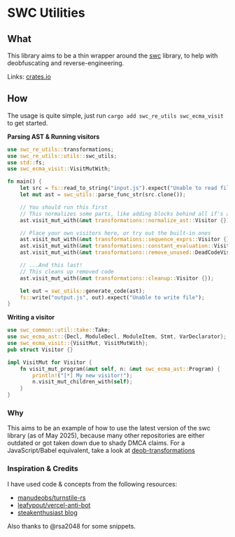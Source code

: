 # SWC Utilities

## What

This library aims to be a thin wrapper around the [swc](https://swc.rs/) library, to help with deobfuscating and reverse-engineering.

Links: [crates.io](https://crates.io/crates/swc_re_utils)

## How

The usage is quite simple, just run `cargo add swc_re_utils swc_ecma_visit` to get started.

**Parsing AST & Running visitors**

```rust
use swc_re_utils::transformations;
use swc_re_utils::utils::swc_utils;
use std::fs;
use swc_ecma_visit::VisitMutWith;

fn main() {
    let src = fs::read_to_string("input.js").expect("Unable to read file");
    let mut ast = swc_utils::parse_func_str(src.clone());

    // You should run this first
    // This normalizes some parts, like adding blocks behind all if's and loop's, replacing hex numbers, etc
    ast.visit_mut_with(&mut transformations::normalize_ast::Visitor {});

    // Place your own visitors here, or try out the built-in ones
    ast.visit_mut_with(&mut transformations::sequence_exprs::Visitor {});
    ast.visit_mut_with(&mut transformations::constant_evaluation::Visitor {});
    ast.visit_mut_with(&mut transformations::remove_unused::DeadCodeVisitor {});

    // ...And this last!
    // This cleans up removed code
    ast.visit_mut_with(&mut transformations::cleanup::Visitor {});

    let out = swc_utils::generate_code(ast);
    fs::write("output.js", out).expect("Unable to write file");
}
```

**Writing a visitor**

```rust
use swc_common::util::take::Take;
use swc_ecma_ast::{Decl, ModuleDecl, ModuleItem, Stmt, VarDeclarator};
use swc_ecma_visit::{VisitMut, VisitMutWith};
pub struct Visitor {}

impl VisitMut for Visitor {
    fn visit_mut_program(&mut self, n: &mut swc_ecma_ast::Program) {
        println!("[*] My new visitor!");
        n.visit_mut_children_with(self);
    }
}
```

### Why

This aims to be an example of how to use the latest version of the swc library (as of May 2025),
because many other repositories are either outdated or got taken down due to shady DMCA claims.
For a JavaScript/Babel equivalent, take a look at [deob-transformations](https://github.com/pagpeter/deob-transformations)

### Inspiration & Credits

I have used code & concepts from the following resources:

- [manudeobs/turnstile-rs](https://github.com/manudeobs/turnstile-rs)
- [leafypout/vercel-anti-bot](https://github.com/leafypout/vercel-anti-bot)
- [steakenthusiast blog](https://steakenthusiast.github.io/)

Also thanks to @rsa2048 for some snippets.
